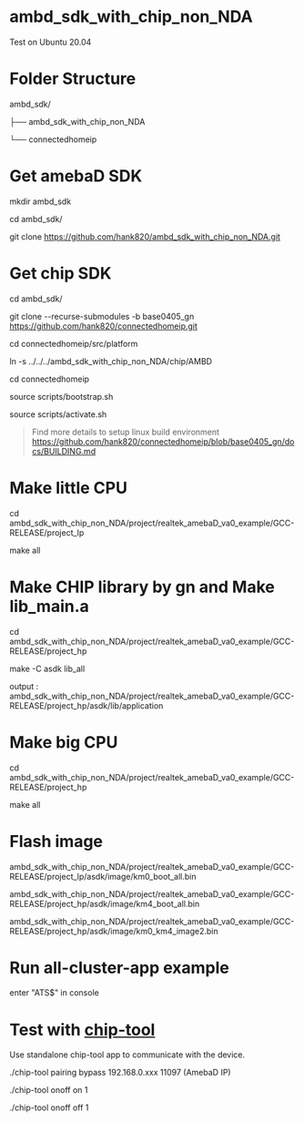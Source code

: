 # ambd_sdk_with_chip_non_NDA

Test on Ubuntu 20.04

# Folder Structure
ambd_sdk/

├── ambd_sdk_with_chip_non_NDA

└── connectedhomeip

# Get amebaD SDK
mkdir ambd_sdk

cd ambd_sdk/

git clone https://github.com/hank820/ambd_sdk_with_chip_non_NDA.git

# Get chip SDK 
cd ambd_sdk/

git clone --recurse-submodules -b base0405_gn https://github.com/hank820/connectedhomeip.git

cd connectedhomeip/src/platform

ln -s ../../../ambd_sdk_with_chip_non_NDA/chip/AMBD

cd connectedhomeip

source scripts/bootstrap.sh

source scripts/activate.sh

 > Find more details to setup linux build environment
 > https://github.com/hank820/connectedhomeip/blob/base0405_gn/docs/BUILDING.md


# Make little CPU
cd ambd_sdk_with_chip_non_NDA/project/realtek_amebaD_va0_example/GCC-RELEASE/project_lp

make all


# Make CHIP library by gn and Make lib_main.a

cd ambd_sdk_with_chip_non_NDA/project/realtek_amebaD_va0_example/GCC-RELEASE/project_hp

make -C asdk lib_all

output : ambd_sdk_with_chip_non_NDA/project/realtek_amebaD_va0_example/GCC-RELEASE/project_hp/asdk/lib/application

# Make big CPU
cd ambd_sdk_with_chip_non_NDA/project/realtek_amebaD_va0_example/GCC-RELEASE/project_hp

make all

# Flash image
ambd_sdk_with_chip_non_NDA/project/realtek_amebaD_va0_example/GCC-RELEASE/project_lp/asdk/image/km0_boot_all.bin

ambd_sdk_with_chip_non_NDA/project/realtek_amebaD_va0_example/GCC-RELEASE/project_hp/asdk/image/km4_boot_all.bin

ambd_sdk_with_chip_non_NDA/project/realtek_amebaD_va0_example/GCC-RELEASE/project_hp/asdk/image/km0_km4_image2.bin

# Run all-cluster-app example
enter "ATS$" in console


# Test with [chip-tool](https://github.com/hank820/connectedhomeip/tree/base0405_gn/examples/chip-tool)
Use standalone chip-tool app to communicate with the device.

./chip-tool pairing bypass 192.168.0.xxx 11097  (AmebaD IP)

./chip-tool onoff on 1

./chip-tool onoff off 1
